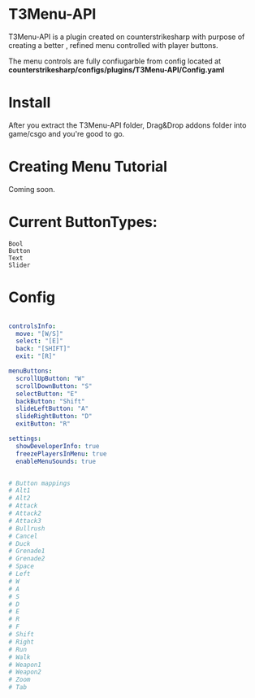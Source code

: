 # T3Menu-API
T3Menu-API is a plugin created on counterstrikesharp with purpose of creating a better , refined menu controlled with player buttons.

The menu controls are fully confiugarble from config located at **counterstrikesharp/configs/plugins/T3Menu-API/Config.yaml**
# Install
After you extract the T3Menu-API folder, Drag&Drop addons folder into game/csgo and you're good to go.

# Creating Menu Tutorial
Coming soon.

# Current ButtonTypes:
```
Bool
Button
Text
Slider
```

# Config 
```yaml

controlsInfo:
  move: "[W/S]"
  select: "[E]"
  back: "[SHIFT]"
  exit: "[R]"

menuButtons:
  scrollUpButton: "W"
  scrollDownButton: "S"
  selectButton: "E"
  backButton: "Shift"
  slideLeftButton: "A"
  slideRightButton: "D"
  exitButton: "R"

settings:
  showDeveloperInfo: true
  freezePlayersInMenu: true
  enableMenuSounds: true


# Button mappings
# Alt1
# Alt2
# Attack
# Attack2
# Attack3
# Bullrush
# Cancel
# Duck
# Grenade1
# Grenade2
# Space
# Left
# W
# A
# S
# D
# E
# R
# F
# Shift
# Right
# Run
# Walk
# Weapon1
# Weapon2
# Zoom
# Tab
```
